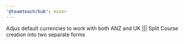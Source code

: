 ```yaml
---
'@teamteach/hub': minor
---
```


Adjus default currencies to work with both ANZ and UK ||| Split Course creation into two separate forms
